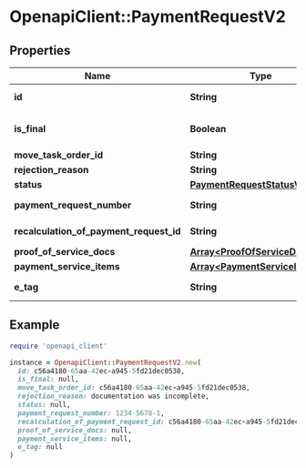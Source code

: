 # OpenapiClient::PaymentRequestV2

## Properties

| Name | Type | Description | Notes |
| ---- | ---- | ----------- | ----- |
| **id** | **String** |  | [optional][readonly] |
| **is_final** | **Boolean** |  | [optional][default to false] |
| **move_task_order_id** | **String** |  | [optional] |
| **rejection_reason** | **String** |  | [optional] |
| **status** | [**PaymentRequestStatusV2**](PaymentRequestStatusV2.md) |  | [optional] |
| **payment_request_number** | **String** |  | [optional][readonly] |
| **recalculation_of_payment_request_id** | **String** |  | [optional][readonly] |
| **proof_of_service_docs** | [**Array&lt;ProofOfServiceDocV2&gt;**](ProofOfServiceDocV2.md) |  | [optional] |
| **payment_service_items** | [**Array&lt;PaymentServiceItemV2&gt;**](PaymentServiceItemV2.md) |  | [optional] |
| **e_tag** | **String** |  | [optional][readonly] |

## Example

```ruby
require 'openapi_client'

instance = OpenapiClient::PaymentRequestV2.new(
  id: c56a4180-65aa-42ec-a945-5fd21dec0538,
  is_final: null,
  move_task_order_id: c56a4180-65aa-42ec-a945-5fd21dec0538,
  rejection_reason: documentation was incomplete,
  status: null,
  payment_request_number: 1234-5678-1,
  recalculation_of_payment_request_id: c56a4180-65aa-42ec-a945-5fd21dec0538,
  proof_of_service_docs: null,
  payment_service_items: null,
  e_tag: null
)
```

